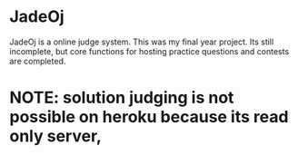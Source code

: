 # JadeOj
JadeOj is a online judge system. This was my final year project. Its still incomplete, but core functions for hosting practice questions and contests are completed.
# NOTE: solution judging is not possible on heroku because its read only server,
